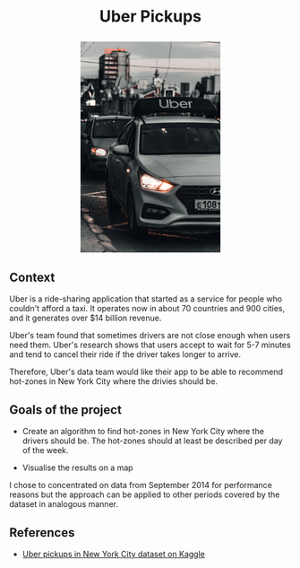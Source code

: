 # <p align="center">Uber Pickups</p>

<p align="center"> <img src="uber_pickups.jpg" width="250"> </p>

## Context 

Uber is a ride-sharing application that started as a service for people who couldn't afford a taxi. It operates now in about 70 countries and 900 cities, and it generates over $14 billion revenue.

Uber's team found that sometimes drivers are not close enough when users need them. Uber's research shows that users accept to wait for 5-7 minutes and tend to cancel their ride if the driver takes longer to arrive.

Therefore, Uber's data team would like their app to be able to recommend hot-zones in New York City where the drivies should be.


## Goals of the project

 - Create an algorithm to find hot-zones in New York City where the drivers should be. The hot-zones should at least be described per day of the week.
  
 - Visualise the results on a map

I chose to concentrated on data from September 2014 for performance reasons but the approach can be applied to other periods covered by the dataset in analogous manner.


 ## References
  
- [Uber pickups in New York City dataset on Kaggle](https://www.kaggle.com/datasets/fivethirtyeight/uber-pickups-in-new-york-city)